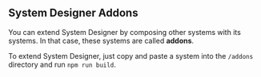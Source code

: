 ## System Designer Addons

You can extend System Designer by composing other systems with its systems. In that case, these systems are called **addons**.

To extend System Designer, just copy and paste a system into the `/addons` directory and run `npm run build`.